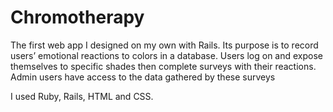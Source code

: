 # Chromotherapy

The first web app I designed on my own with Rails. Its purpose is to record
users’ emotional reactions to colors in a database. Users log on and expose 
themselves to specific shades then complete surveys with their reactions.
Admin users have access to the data gathered by these surveys

I used Ruby, Rails, HTML and CSS.
